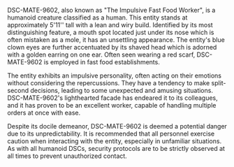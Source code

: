DSC-MATE-9602, also known as "The Impulsive Fast Food Worker", is a humanoid creature classified as a human. This entity stands at approximately 5'11'' tall with a lean and wiry build. Identified by its most distinguishing feature, a mouth spot located just under its nose which is often mistaken as a mole, it has an unsettling appearance. The entity's blue clown eyes are further accentuated by its shaved head which is adorned with a golden earring on one ear. Often seen wearing a red scarf, DSC-MATE-9602 is employed in fast food establishments.

The entity exhibits an impulsive personality, often acting on their emotions without considering the repercussions. They have a tendency to make split-second decisions, leading to some unexpected and amusing situations. DSC-MATE-9602's lighthearted facade has endeared it to its colleagues, and it has proven to be an excellent worker, capable of handling multiple orders at once with ease.

Despite its docile demeanor, DSC-MATE-9602 is deemed a potential danger due to its unpredictability. It is recommended that all personnel exercise caution when interacting with the entity, especially in unfamiliar situations. As with all humanoid DSCs, security protocols are to be strictly observed at all times to prevent unauthorized contact.